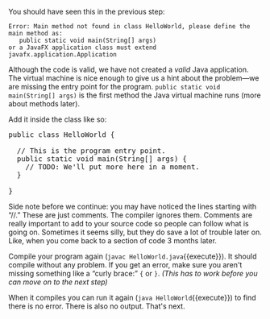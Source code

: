 You should have seen this in the previous step:

```
Error: Main method not found in class HelloWorld, please define the main method as:
   public static void main(String[] args)
or a JavaFX application class must extend javafx.application.Application
```

Although the code is valid, we have not created a _valid_ Java application. 
The virtual machine is nice enough to give us a hint about the problem&mdash;we are missing the entry point for the program. `public static void main(String[] args)` is the first method the Java virtual machine runs (more about methods later). 

Add it inside the class like so:
<pre class="file">
public class HelloWorld {

  // This is the program entry point.
  public static void main(String[] args) {  
    // TODO: We'll put more here in a moment.
  }
  
}
</pre> 

Side note before we continue: you may have noticed the lines starting with &ldquo;//.&rdquo; These are just comments. The compiler ignores them. Comments are really important to add to your source code so people can follow what is going on.
Sometimes it seems silly, but they do save a lot of trouble later on. Like, when you come back to a section of code 3 months later.

Compile your program again (`javac HelloWorld.java`{{execute}}). It should compile without any problem. If you get an error, make sure you aren&apos;t missing something like a &ldquo;curly brace:&rdquo; `{` or `}`.
_(This has to work before you can move on to the next step)_

When it compiles you can run it again (`java HelloWorld`{{execute}}) to find there is no error. There is also no output. That&apos;s next.